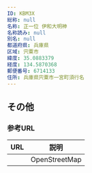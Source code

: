 ```yaml
---
ID: KBM3X
総称: null
名称: 正一位 伊和大明神
名称読み: null
別名: null
都道府県: 兵庫県
区域: 宍粟市
緯度: 35.0883379
経度: 134.5870368
郵便番号: 6714133
住所: 兵庫県宍粟市一宮町須行名
---
```


## その他

### 参考URL

| URL | 説明          |
| --- | ------------- |
|     | OpenStreetMap |
